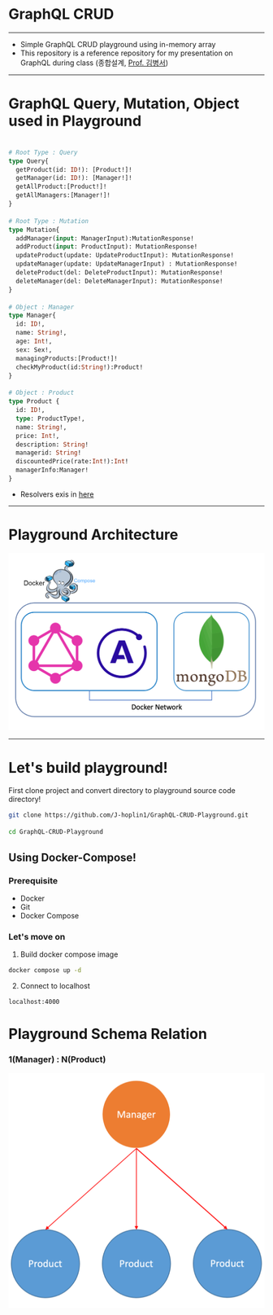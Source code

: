 GraphQL CRUD
===
***
- Simple GraphQL CRUD playground using in-memory array
- This repository is a reference repository for my presentation on GraphQL during class (종합설계, [Prof. 김병서](http://bcnlab.hongik.ac.kr/professor.html))
***
# GraphQL Query, Mutation, Object used in Playground
```graphql

# Root Type : Query
type Query{
  getProduct(id: ID!): [Product!]!
  getManager(id: ID!): [Manager!]!
  getAllProduct:[Product!]!
  getAllManagers:[Manager!]!
}

# Root Type : Mutation
type Mutation{
  addManager(input: ManagerInput):MutationResponse!
  addProduct(input: ProductInput): MutationResponse!
  updateProduct(update: UpdateProductInput): MutationResponse!
  updateManager(update: UpdateManagerInput) : MutationResponse!
  deleteProduct(del: DeleteProductInput): MutationResponse!
  deleteManager(del: DeleteManagerInput): MutationResponse!
}

# Object : Manager
type Manager{
  id: ID!,
  name: String!,
  age: Int!,
  sex: Sex!,
  managingProducts:[Product!]!
  checkMyProduct(id:String!):Product!
}

# Object : Product
type Product {
  id: ID!,
  type: ProductType!,
  name: String!,
  price: Int!,
  description: String!
  managerid: String!
  discountedPrice(rate:Int!):Int!
  managerInfo:Manager!
}

```
- Resolvers exis in [here](./src/Resolver/)
***
# Playground Architecture

![img](./img/4.png)
***
# Let's build playground!
First clone project and convert directory to playground source code directory!
```bash
git clone https://github.com/J-hoplin1/GraphQL-CRUD-Playground.git

cd GraphQL-CRUD-Playground
```

## Using Docker-Compose!

### Prerequisite

- Docker
- Git
- Docker Compose

### Let's move on
1. Build docker compose image

```bash
docker compose up -d
```

2. Connect to localhost 

```
localhost:4000
```
# Playground Schema Relation

### 1(Manager) : N(Product)

![img](./img/5.png)
